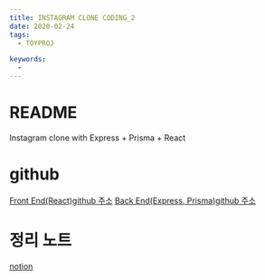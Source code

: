 ```yaml
---
title: INSTAGRAM CLONE CODING_2
date: 2020-02-24
tags:
  - TOYPROJ

keywords:
  - 
---
```


# README
Instagram clone with Express + Prisma + React

# github
[Front End(React)github 주소](https://github.com/happyjy/prismagram-frontend)
[Back End(Express, Prisma)github 주소](https://github.com/happyjy/prismagram)

# 정리 노트 
[notion](https://www.notion.so/happyjy0109/2019-Node-js-Express-ReactJS-Prisma-201910-2019XX-df8d226e12f74f63a4118df9570e75c4)